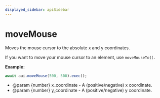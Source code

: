 ```yaml
---
displayed_sidebar: apiSidebar
---
```

# moveMouse

Moves the mouse cursor to the absolute x and y coordinates.

If you want to move your mouse cursor to an element, use `moveMouseTo()`.

**Example:**
```typescript
await aui.moveMouse(500, 500).exec();
```

   * @param \{number} x_coordinate - A (positive/negative) x coordinate.
   * @param \{number} y_coordinate - A (positive/negative) y coordinate.
